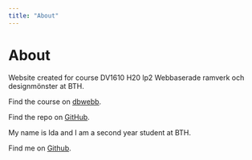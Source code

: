 ```yaml
---
title: "About"
---
```

About
=========================
<div class="about">
    <div>
        <p>Website created for course DV1610 H20 lp2 Webbaserade ramverk och designmönster at BTH.</p>
        <p>
            Find the course on <a href="https://dbwebb.se/kurser/ramverk1-v2">dbwebb</a>.
        </p>
        <p>
            Find the repo on <a href="https://github.com/IdasLam/ramverk1-project">GitHub</a>.
        </p>
    </div>
    <div>
        <p>My name is Ida and I am a second year student at BTH.</p>
        <p>
            Find me on <a href="https://github.com/IdasLam">Github</a>.
        </p>
    </div>
</div>
